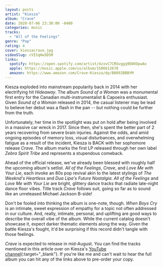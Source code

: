 ```yaml
---
layout: posts
artist: "Kiesza"
album: "Crave"
date: 2020-07-06 23:30:00 -0400
categories: music
tracks:
  - "All of the Feelings"
genre: "Pop"
rating: 4
cover: kieszacrave.jpg
videoSlug: cVISqHw5DSM
links:
  spotify: https://open.spotify.com/artist/4zxvC7CRGvggq9EWXOpwAo
  apple: https://music.apple.com/us/album/1506612678
  amazon: https://www.amazon.com/Crave-Kiesza/dp/B0892BBBYM
---
```


Kiesza exploded into mainstream popularity back in 2014 with her electrifying hit _Hideaway_.  The album _Sound of a Woman_ was a monumental first entry for the Canadian multi-instrumentalist & Capoeira enthusiast.  Given _Sound of a Woman_ released in 2014, the casual listener may be lead to believe her debut was a flash in the pan -- but nothing could be further from the truth.

Unfortunately, her time in the spotlight was put on hold after being involved in a massive car wreck in 2017.  Since then, she's spent the better part of 2 years recovering from severe brain injuries.  Against the odds, and amid ongoing episodes of memory loss, visual disturbances, and overwhelming fatigue as a result of the incident, Kiesza is BACK with her sophomore release _Crave_.  The album marks the first LP released through her own label _Zebra Spirit Tribe_ and represents a stupendous comeback.

Ahead of the official release, we've already been blessed with roughly half the upcoming album's setlist.  _All of the Feelings_, _Crave_, and _Love Me with Your Lie_, each invoke an 80s pop revival akin to the latest stylings of _The Weeknd's Heartless_ and _Dua Lipa's Future Nostalgia_.  _All of the Feelings_ and _Love Me with Your Lie_ are bright, glittery dance tracks that radiate late-night dance floor vibes.  Title track _Crave_ follows suit, going so far as to sound like an unreleased Michael Jackson B-side!

Don't be fooled into thinking the album is one-note, though.  _When Boys Cry_ is an intimate, sweet expression of empathy for a topic not often addressed in our culture.  And, really, intimate, personal, and uplifting are good ways to describe the overall vibe of the album.  While the current catalog doesn't showcase it, expect darker thematic elements along the way.  Given the battle Kiesza's fought, it'd be surprising if this record didn't tangle with those feelings.

_Crave_ is expected to release in mid-August.  You can find the tracks mentioned in this article over on Kiesza's [YouTube channel](https://www.youtube.com/channel/UC-h7O5eERbl6lLuOgYJ0GbQ){:target="_blank"}.  If you're like me and can't wait to hear the full album you can hit any of the links above to pre-order your copy.
